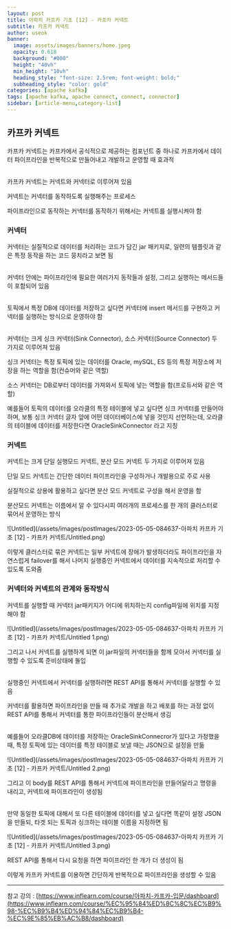 ```yaml
---
layout: post
title: 아파치 카프카 기초 [12] - 카프카 커넥트
subtitle: 카프카 커넥트
author: useok
banner:
  image: assets/images/banners/home.jpeg
  opacity: 0.618
  background: "#000"
  height: "40vh"
  min_height: "10vh"
  heading_style: "font-size: 2.5rem; font-weight: bold;"
  subheading_style: "color: gold"
categories: [apache kafka]
tags: [apache kafka, apache connect, connect, connector]
sidebar: [article-menu,category-list] 
---
```

## 카프카 커넥트

카프카 커넥트는 카프카에서 공식적으로 제공하는 컴포넌트 중 하나로 카프카에서 데이터 파이프라인을 반복적으로 만들어내고 개발하고 운영할 때 효과적<br><br>

카프카 커넥트는 커넥트와 커넥터로 이루어져 있음

커넥트는 커넥터를 동작하도록 실행해주는 프로세스

파이프라인으로 동작하는 커넥터를 동작하기 위해서는 커넥트를 실행시켜야 함

### 커넥터

커넥터는 실질적으로 데이터를 처리하는 코드가 담긴 jar 패키지로, 일련의 템플릿과 같은 특정 동작을 하는 코드 뭉치라고 보면 됨<br><br>

커넥터 안에는 파이프라인에 필요한 여러가지 동작들과 설정, 그리고 실행하는 메서드들이 포함되어 있음<br><br>

토픽에서 특정 DB에 데이터를 저장하고 싶다면 커넥터에 insert 메서드를 구현하고 커넥터를 실행하는 방식으로 운영하야 함<br><br>

커넥터는 크게 싱크 커넥터(Sink Connector), 소스 커넥터(Source Connector) 두 가지로 이루어져 있음

싱크 커넥터는 특정 토픽에 있는 데이터를 Oracle, mySQL, ES 등의 특정 저장소에 저장을 하는 역할을 함(컨슈머와 같은 역할)

소스 커넥터는 DB로부터 데이터를 가져와서 토픽에 넣는 역할을 함(프로듀서와 같은 역할)

예를들어 토픽의 데이터를 오라클의 특정 테이블에 넣고 싶다면 싱크 커넥터를 만들어야 하며, 보통 싱크 커넥터 글자 앞에 어떤 데이터베이스에 넣을 것인지 선언하는데, 오라클의 테이블에 데이터를 저장한다면 OracleSinkConnector 라고 지칭

### 커넥트

커넥트는 크게 단일 실행모드 커넥트, 분산 모드 커넥트 두 가지로 이루어져 있음

단일 모드 커넥트는 간단한 데이터 파이프라인을 구성하거나 개발용으로 주로 사용

실질적으로 상용에 활용하고 싶다면 분산 모드 커넥트로 구성을 해서 운영을 함

분산모드 커넥트는 이름에서 알 수 있다시피 여러개의 프로세스를 한 개의 클러스터로 묶어서 운영하는 방식

![Untitled](/assets/images/postImages/2023-05-05-084637-아파치 카프카 기초 [12] - 카프카 커넥트/Untitled.png)

이렇게 클러스터로 묶은 커넥트는 일부 커넥트에 장애가 발생하더라도 파이프라인을 자연스럽게 failover를 해서 나머지 실행중인 커넥트에서 데이터를 지속적으로 처리할 수 있도록 도와줌

### 커넥터와 커넥트의 관계와 동작방식

커넥트를 실행할 때 커넥터 jar패키지가 어디에 위치하는지 config파일에 위치를 지정해야 함

![Untitled](/assets/images/postImages/2023-05-05-084637-아파치 카프카 기초 [12] - 카프카 커넥트/Untitled 1.png)

그리고 나서 커넥트를 실행하게 되면 이 jar파일의 커넥터들을 함께 모아서 커넥터를 실행할 수 있도록 준비상태에 돌입<br><br>

실행중인 커넥트에서 커넥터를 실행하려면 REST API를 통해서 커넥터를 실행할 수 있음

커넥터를 활용하면 파이프라인을 만들 때 추가로 개발을 하고 배포를 하는 과정 없이 REST API를 통해서 커넥터를 통한 파이프라인들이 분산해서 생김<br><br>

예를들어 오라클DB에 데이터를 저장하는 OracleSinkConnecror가 있다고 가정했을 때, 특정 토픽에 있는 데이터를 특정 테이블로 보낼 때는 JSON으로 설정을 만듦

![Untitled](/assets/images/postImages/2023-05-05-084637-아파치 카프카 기초 [12] - 카프카 커넥트/Untitled 2.png)

그리고 이 body를 REST API를 통해서 커넥트에 파이프라인을 만들어달라고 명령을 내리고, 커넥트에 파이프라인이 생성됨<br><br>

만약 동일한 토픽에 대해서 또 다른 테이블에 데이터를 넣고 싶다면 똑같이 설정 JSON을 만들되, 타겟 되는 토픽과 싱크하는 테이블 이름을 지정하면 됨

![Untitled](/assets/images/postImages/2023-05-05-084637-아파치 카프카 기초 [12] - 카프카 커넥트/Untitled 3.png)

REST API를 통해서 다시 요청을 하면 파이프라인 한 개가 더 생성이 됨

이렇게 카프카 커넥트를 이용하면 간단하게 반복적으로 파이프라인을 생성할 수 있음

---

참고 강의 : [https://www.inflearn.com/course/아파치-카프카-입문/dashboard](https://www.inflearn.com/course/%EC%95%84%ED%8C%8C%EC%B9%98-%EC%B9%B4%ED%94%84%EC%B9%B4-%EC%9E%85%EB%AC%B8/dashboard)